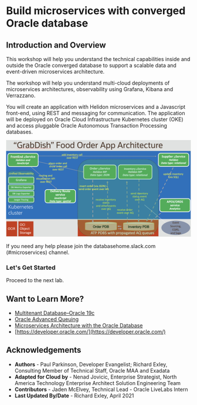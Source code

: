 # Build microservices with converged Oracle database
## Introduction and Overview

[](youtube:v0nYRueADbo)

This workshop will help you understand the technical capabilities inside and outside the Oracle converged database to support a scalable data and event-driven microservices architecture.

<if type="multicloud-freetier">
The workshop will help you understand multi-cloud deployments of microservices architectures, observability using Grafana, Kibana and Verrazzano.
</if>

You will create an application with Helidon microservices and a Javascript front-end, using REST and messaging for communication.  The application will be deployed on Oracle Cloud Infrastructure Kubernetes cluster (OKE) and access pluggable Oracle Autonomous Transaction Processing databases.

![](./images/architecture.png " ")

If you need any help please join the databasehome.slack.com (#microservices) channel.

### Let's Get Started

Proceed to the next lab.

## Want to Learn More?

* [Multitenant Database–Oracle 19c](https://www.oracle.com/database/technologies/multitenant.html)
* [Oracle Advanced Queuing](https://docs.oracle.com/en/database/oracle/oracle-database/19/adque/aq-introduction.html)
* [Microservices Architecture with the Oracle Database](https://www.oracle.com/technetwork/database/availability/trn5515-microserviceswithoracle-5187372.pdf)
* [https://developer.oracle.com/](https://developer.oracle.com/)

## Acknowledgements
* **Authors** - Paul Parkinson, Developer Evangelist; Richard Exley, Consulting Member of Technical Staff, Oracle MAA and Exadata
* **Adapted for Cloud by** -  Nenad Jovicic, Enterprise Strategist, North America Technology Enterprise Architect Solution Engineering Team
* **Contributors** - Jaden McElvey, Technical Lead - Oracle LiveLabs Intern
* **Last Updated By/Date** - Richard Exley, April 2021
